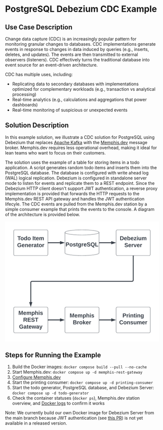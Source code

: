 # PostgreSQL Debezium CDC Example

## Use Case Description
Change data capture (CDC) is an increasingly popular pattern for monitoring
granular changes to databases. CDC implementations generate events in response
to changes in data induced by queries (e.g., inserts, deletes, and updates).
The events are then transmitted to external observers (listeners).  CDC effectively
turns the traditional database into event source for an event-driven architecture.

CDC has multiple uses, including:

* Replicating data to secondary databases with implementations optimized for complementary workloads (e.g., transaction vs analytical processing)
* Real-time analytics (e.g., calculations and aggregations that power dashboards)
* Real-time monitoring of suspicious or unexpected events

## Solution Description
In this example solution, we illustrate a CDC solution for PostgreSQL using Debezium that
replaces [Apache Kafka](https://kafka.apache.org/) with the [Memphis.dev](https://github.com/memphisdev/memphis)
message broker.  Memphis.dev requires less operational overhead, making it ideal for lean
teams who want to focus on their customers.

The solution uses the example of a table for storing items in a todo application.  A script
generates random todo items and inserts them into the PostgreSQL database.  The database is
configured with write ahead log (WAL) logical replication.  Debezium is configured in standalone
server mode to listen for events and replicate them to a REST endpoint.  Since the Debezium
HTTP client doesn't support JWT authentication, a reverse proxy implementation is provided that
forwards the HTTP requests to the Memphis.dev REST API gateway and handles the JWT authentication
lifecyle.  The CDC events are pulled from the Memphis.dev station by a simple consumer example
that prints the events to the console.  A diagram of the architecture is provided below.

![Solution architecture diagram](docs/solution_architecture.png)

## Steps for Running the Example

1. Build the Docker images:
   `docker compose build --pull --no-cache`
1. Start Memphis.dev:
   `docker compose up -d memphis-rest-gateway`
1. [Configure Memphis.dev](docs/setup_memphis.md)
1. Start the printing consumer:
   `docker compose up -d printing-consumer`
1. Start the todo generator, PostgreSQL database, and Debezium Server:
   `docker compose up -d todo-generator`
1. Check the container statuses (`docker ps`), Memphis.dev station overview, and [Docker logs](docs/inspect_logs.md) to confirm it works

Note: We currently build our own Docker image for Debezium Server from the main branch because JWT authentication (see [this PR](https://github.com/debezium/debezium-server/pull/20)) is not yet available in a released version.
